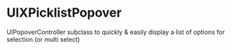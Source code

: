 UIXPicklistPopover
==================

UIPopoverController subclass to quickly &amp; easily display a list of options for selection (or multi select)
